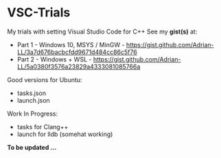 # VSC-Trials
My trials with setting Visual Studio Code for C++ 
See my **gist(s)** at:
* Part 1 - Windows 10, MSYS / MinGW - https://gist.github.com/Adrian-LL/3a7d676bacbcfdd9671d484cc86c5f76
* Part 2 - Windows + WSL - https://gist.github.com/Adrian-LL/5a0380f3576a23829a4333081085766a

Good versions for Ubuntu:
* tasks.json
* launch.json

Work In Progress:
* tasks for Clang++
* launch for lldb (somehat working)

**To be updated ...**
